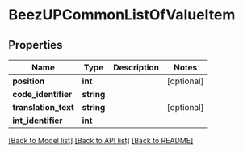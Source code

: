 # BeezUPCommonListOfValueItem

## Properties
Name | Type | Description | Notes
------------ | ------------- | ------------- | -------------
**position** | **int** |  | [optional] 
**code_identifier** | **string** |  | 
**translation_text** | **string** |  | [optional] 
**int_identifier** | **int** |  | 

[[Back to Model list]](../README.md#documentation-for-models) [[Back to API list]](../README.md#documentation-for-api-endpoints) [[Back to README]](../README.md)



